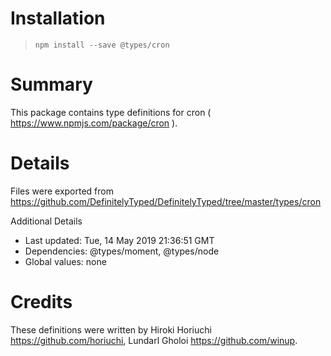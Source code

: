 # Installation
> `npm install --save @types/cron`

# Summary
This package contains type definitions for cron ( https://www.npmjs.com/package/cron ).

# Details
Files were exported from https://github.com/DefinitelyTyped/DefinitelyTyped/tree/master/types/cron

Additional Details
 * Last updated: Tue, 14 May 2019 21:36:51 GMT
 * Dependencies: @types/moment, @types/node
 * Global values: none

# Credits
These definitions were written by Hiroki Horiuchi <https://github.com/horiuchi>, Lundarl Gholoi <https://github.com/winup>.
